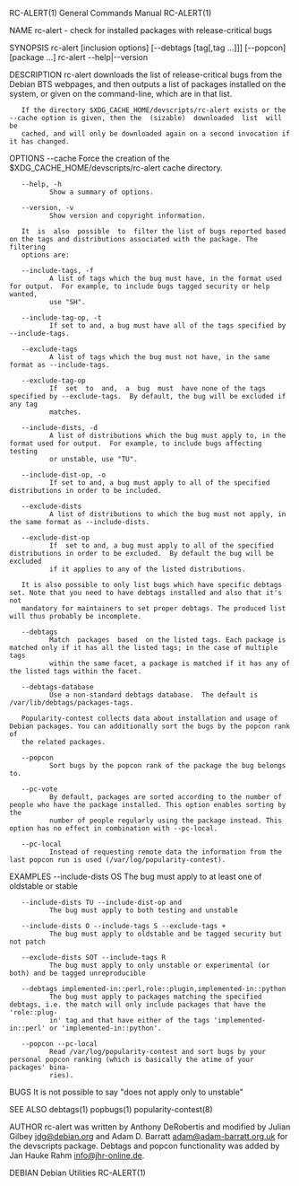 RC-ALERT(1)                                                   General Commands Manual                                                  RC-ALERT(1)

NAME
       rc-alert - check for installed packages with release-critical bugs

SYNOPSIS
       rc-alert [inclusion options] [--debtags [tag[,tag ...]]] [--popcon] [package ...]
       rc-alert --help|--version

DESCRIPTION
       rc-alert  downloads  the  list  of release-critical bugs from the Debian BTS webpages, and then outputs a list of packages installed on the
       system, or given on the command-line, which are in that list.

       If the directory $XDG_CACHE_HOME/devscripts/rc-alert exists or the --cache option is given, then the  (sizable)  downloaded  list  will  be
       cached, and will only be downloaded again on a second invocation if it has changed.

OPTIONS
       --cache
              Force the creation of the $XDG_CACHE_HOME/devscripts/rc-alert cache directory.

       --help, -h
              Show a summary of options.

       --version, -v
              Show version and copyright information.

       It  is  also  possible  to  filter the list of bugs reported based on the tags and distributions associated with the package. The filtering
       options are:

       --include-tags, -f
              A list of tags which the bug must have, in the format used for output.  For example, to include bugs tagged security or help wanted,
              use "SH".

       --include-tag-op, -t
              If set to and, a bug must have all of the tags specified by --include-tags.

       --exclude-tags
              A list of tags which the bug must not have, in the same format as --include-tags.

       --exclude-tag-op
              If  set  to  and,  a  bug  must  have none of the tags specified by --exclude-tags.  By default, the bug will be excluded if any tag
              matches.

       --include-dists, -d
              A list of distributions which the bug must apply to, in the format used for output.  For example, to include bugs affecting  testing
              or unstable, use "TU".

       --include-dist-op, -o
              If set to and, a bug must apply to all of the specified distributions in order to be included.

       --exclude-dists
              A list of distributions to which the bug must not apply, in the same format as --include-dists.

       --exclude-dist-op
              If  set to and, a bug must apply to all of the specified distributions in order to be excluded.  By default the bug will be excluded
              if it applies to any of the listed distributions.

       It is also possible to only list bugs which have specific debtags set. Note that you need to have debtags installed and also that it's  not
       mandatory for maintainers to set proper debtags. The produced list will thus probably be incomplete.

       --debtags
              Match  packages  based  on the listed tags. Each package is matched only if it has all the listed tags; in the case of multiple tags
              within the same facet, a package is matched if it has any of the listed tags within the facet.

       --debtags-database
              Use a non-standard debtags database.  The default is /var/lib/debtags/packages-tags.

       Popularity-contest collects data about installation and usage of Debian packages. You can additionally sort the bugs by the popcon rank  of
       the related packages.

       --popcon
              Sort bugs by the popcon rank of the package the bug belongs to.

       --pc-vote
              By default, packages are sorted according to the number of people who have the package installed. This option enables sorting by the
              number of people regularly using the package instead. This option has no effect in combination with --pc-local.

       --pc-local
              Instead of requesting remote data the information from the last popcon run is used (/var/log/popularity-contest).

EXAMPLES
       --include-dists OS
              The bug must apply to at least one of oldstable or stable

       --include-dists TU --include-dist-op and
              The bug must apply to both testing and unstable

       --include-dists O --include-tags S --exclude-tags +
              The bug must apply to oldstable and be tagged security but not patch

       --exclude-dists SOT --include-tags R
              The bug must apply to only unstable or experimental (or both) and be tagged unreproducible

       --debtags implemented-in::perl,role::plugin,implemented-in::python
              The bug must apply to packages matching the specified debtags, i.e. the match will only include packages that have the  'role::plug‐
              in' tag and that have either of the tags 'implemented-in::perl' or 'implemented-in::python'.

       --popcon --pc-local
              Read /var/log/popularity-contest and sort bugs by your personal popcon ranking (which is basically the atime of your packages' bina‐
              ries).

BUGS
       It is not possible to say "does not apply only to unstable"

SEE ALSO
       debtags(1) popbugs(1) popularity-contest(8)

AUTHOR
       rc-alert was written by Anthony DeRobertis and modified by Julian Gilbey <jdg@debian.org> and Adam  D.  Barratt  <adam@adam-barratt.org.uk>
       for the devscripts package. Debtags and popcon functionality was added by Jan Hauke Rahm <info@jhr-online.de>.

DEBIAN                                                           Debian Utilities                                                      RC-ALERT(1)
